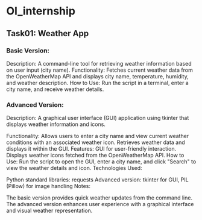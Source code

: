 # OI_internship

## Task01: Weather App

### Basic Version:
Description: A command-line tool for retrieving weather information based on user input (city name).
Functionality: Fetches current weather data from the OpenWeatherMap API and displays city name, temperature, humidity, and weather description.
How to Use: Run the script in a terminal, enter a city name, and receive weather details.

### Advanced Version:
Description: A graphical user interface (GUI) application using tkinter that displays weather information and icons.

Functionality:
Allows users to enter a city name and view current weather conditions with an associated weather icon.
Retrieves weather data and displays it within the GUI.
Features:
GUI for user-friendly interaction.
Displays weather icons fetched from the OpenWeatherMap API.
How to Use: Run the script to open the GUI, enter a city name, and click "Search" to view the weather details and icon.
Technologies Used:

Python standard libraries: requests
Advanced version: tkinter for GUI, PIL (Pillow) for image handling
Notes:

The basic version provides quick weather updates from the command line.
The advanced version enhances user experience with a graphical interface and visual weather representation.


